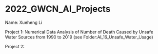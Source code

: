# 2022_GWCN_AI_Projects

Name: Xueheng Li

Project 1: Numerical Data Analysis of Number of Death Caused by Unsafe Water Sources from 1990 to 2019
(see Folder:AI_16_Unsafe_Water_Usage)

Project 2: 
